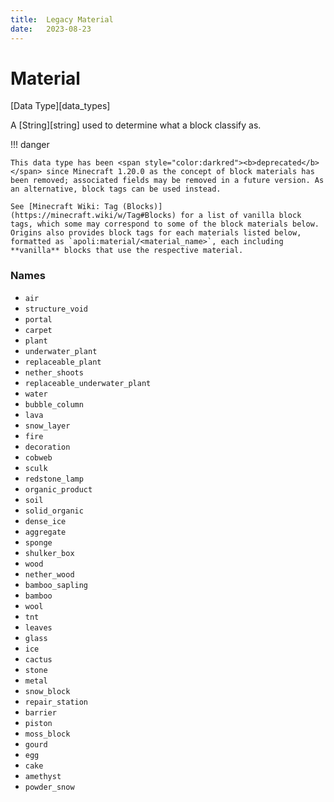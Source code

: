 ```yaml
---
title:	Legacy Material
date:	2023-08-23
---
```


#	Material

[Data Type][data_types]

A [String][string] used to determine what a block classify as.

!!!	danger

	This data type has been <span style="color:darkred"><b>deprecated</b></span> since Minecraft 1.20.0 as the concept of block materials has been removed; associated fields may be removed in a future version. As an alternative, block tags can be used instead.

	See [Minecraft Wiki: Tag (Blocks)](https://minecraft.wiki/w/Tag#Blocks) for a list of vanilla block tags, which some may correspond to some of the block materials below. Origins also provides block tags for each materials listed below, formatted as `apoli:material/<material_name>`, each including **vanilla** blocks that use the respective material.


###	Names

* `air`
* `structure_void`
* `portal`
* `carpet`
* `plant`
* `underwater_plant`
* `replaceable_plant`
* `nether_shoots`
* `replaceable_underwater_plant`
* `water`
* `bubble_column`
* `lava`
* `snow_layer`
* `fire`
* `decoration`
* `cobweb`
* `sculk`
* `redstone_lamp`
* `organic_product`
* `soil`
* `solid_organic`
* `dense_ice`
* `aggregate`
* `sponge`
* `shulker_box`
* `wood`
* `nether_wood`
* `bamboo_sapling`
* `bamboo`
* `wool`
* `tnt`
* `leaves`
* `glass`
* `ice`
* `cactus`
* `stone`
* `metal`
* `snow_block`
* `repair_station`
* `barrier`
* `piston`
* `moss_block`
* `gourd`
* `egg`
* `cake`
* `amethyst`
* `powder_snow`

